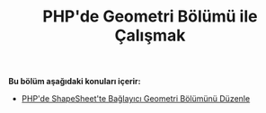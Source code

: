 ﻿---
title: PHP'de Geometri Bölümü ile Çalışmak
type: docs
weight: 40
url: /tr/java/working-with-geometry-section-in-php/
---
**Bu bölüm aşağıdaki konuları içerir:**

- [PHP'de ShapeSheet'te Bağlayıcı Geometri Bölümünü Düzenle](/diagram/tr/java/edit-connector-geometry-section-in-the-shapesheet-in-php/)
